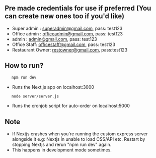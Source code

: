 
## Pre made credentials for use if preferred (You can create new ones too if you'd like)
  - Super admin : superadmin@gmail.com, pass: test123
  - Office admin : officeadmin@gmail.com, pass: test123
  - admin : admin@gmail.com, pass: test123
  - Office Staff: officestaff@gmail.com, pass: test123
  - Restaurant Owner: restowner@gmail.com, pass:test123

## How to run?

```bash
   npm run dev
```
 - Runs the Next.js app on localhost:3000

```bash
   node server/server.js
```
 - Runs the cronjob script for auto-order on localhost:5000

## Note
 - If Nextjs crashes when you're running the custom express server alongside it e.g: Nextjs in unable to load CSS/API etc. Restart by stopping Nextjs and rerun "npm run dev" again.
 - This happens in development mode sometimes.

